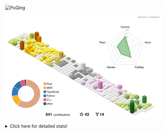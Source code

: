 ![PuQing](https://user-images.githubusercontent.com/27223114/171565019-9a56fae6-b08b-421f-99db-7e830da42371.png)

![](./profile-3d-contrib/profile-season-animate.svg)

<details>
<summary>Click here for detailed stats!</summary>

<!--START_SECTION:waka-->
![Lines of code](https://img.shields.io/badge/From%20Hello%20World%20I%27ve%20Written-2.6%20million%20lines%20of%20code-blue)

**🐱 My GitHub Data** 

> 📦 453.0 kB Used in GitHub's Storage 
 > 
> 🏆 367 Contributions in the Year 2025
 > 
> 🚫 Not Opted to Hire
 > 
> 📜 32 Public Repositories 
 > 
> 🔑 34 Private Repositories 
 > 
**I'm an Early 🐤** 

```text
🌞 Morning                916 commits         ██░░░░░░░░░░░░░░░░░░░░░░░   09.28 % 
🌆 Daytime                4270 commits        ███████████░░░░░░░░░░░░░░   43.27 % 
🌃 Evening                2523 commits        ██████░░░░░░░░░░░░░░░░░░░   25.56 % 
🌙 Night                  2160 commits        █████░░░░░░░░░░░░░░░░░░░░   21.89 % 
```


📊 **This Week I Spent My Time On** 

```text
💬 Programming Languages: 
Python                   1 hr 56 mins        ███████████░░░░░░░░░░░░░░   42.68 % 
TypeScript               1 hr 10 mins        ██████░░░░░░░░░░░░░░░░░░░   25.95 % 
YAML                     33 mins             ███░░░░░░░░░░░░░░░░░░░░░░   12.40 % 
Markdown                 21 mins             ██░░░░░░░░░░░░░░░░░░░░░░░   07.79 % 
JSON                     12 mins             █░░░░░░░░░░░░░░░░░░░░░░░░   04.48 % 

🔥 Editors: 
VS Code                  4 hrs 32 mins       █████████████████████████   100.00 % 

💻 Operating System: 
Linux                    2 hrs 37 mins       ███████████████░░░░░░░░░░   58.02 % 
Mac                      1 hr 39 mins        █████████░░░░░░░░░░░░░░░░   36.47 % 
WSL                      15 mins             █░░░░░░░░░░░░░░░░░░░░░░░░   05.51 % 
```


<!--END_SECTION:waka-->
</details>

